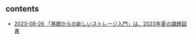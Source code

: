 
## contents

- [2023-08-26 「基礎からの新しいストレージ入門」は、2023年夏の課題図書](https://zenn.dev/tzkoba/articles/88ac78ad384d6c)